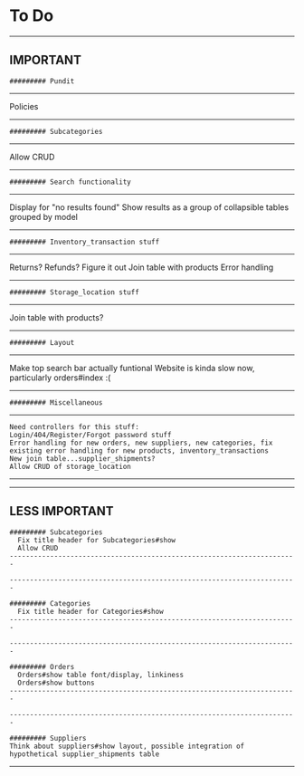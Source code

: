 # To Do
-----------------------------------------------------------------------
IMPORTANT
-----------------------------------------------------------------------

    ######### Pundit
-----------------------------------------------------------------------

  Policies

-----------------------------------------------------------------------

    ######### Subcategories
-----------------------------------------------------------------------

  Allow CRUD

-----------------------------------------------------------------------

    ######### Search functionality
-----------------------------------------------------------------------

  Display for "no results found"
  Show results as a group of collapsible tables grouped by model

-----------------------------------------------------------------------

    ######### Inventory_transaction stuff
-----------------------------------------------------------------------

  Returns?
  Refunds?
  Figure it out
  Join table with products
  Error handling

-----------------------------------------------------------------------

    ######### Storage_location stuff
-----------------------------------------------------------------------

  Join table with products?

-----------------------------------------------------------------------

    ######### Layout
-----------------------------------------------------------------------

  Make top search bar actually funtional
  Website is kinda slow now, particularly orders#index :(

-----------------------------------------------------------------------

    ######### Miscellaneous
-----------------------------------------------------------------------

    Need controllers for this stuff:
    Login/404/Register/Forgot password stuff
    Error handling for new orders, new suppliers, new categories, fix existing error handling for new products, inventory_transactions
    New join table...supplier_shipments?
    Allow CRUD of storage_location

-----------------------------------------------------------------------
-----------------------------------------------------------------------

LESS IMPORTANT
-----------------------------------------------------------------------

    ######### Subcategories
      Fix title header for Subcategories#show
      Allow CRUD
    -----------------------------------------------------------------------

    -----------------------------------------------------------------------

    ######### Categories
      Fix title header for Categories#show
    -----------------------------------------------------------------------

    -----------------------------------------------------------------------

    ######### Orders
      Orders#show table font/display, linkiness
      Orders#show buttons
    -----------------------------------------------------------------------

    -----------------------------------------------------------------------

    ######### Suppliers
    Think about suppliers#show layout, possible integration of hypothetical supplier_shipments table
-----------------------------------------------------------------------
